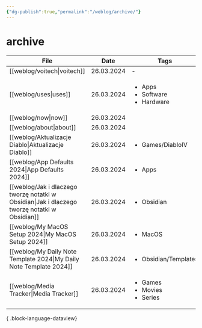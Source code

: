 ```yaml
---
{"dg-publish":true,"permalink":"/weblog/archive/"}
---
```



# archive

| File                                                                                             | Date       | Tags                                                     |
| ------------------------------------------------------------------------------------------------ | ---------- | -------------------------------------------------------- |
| [[weblog/voitech\|voitech]]                                                                   | 26.03.2024 | \-                                                       |
| [[weblog/uses\|uses]]                                                                         | 26.03.2024 | <ul><li>Apps</li><li>Software</li><li>Hardware</li></ul> |
| [[weblog/now\|now]]                                                                           | 26.03.2024 | <ul></ul>                                                |
| [[weblog/about\|about]]                                                                       | 26.03.2024 | <ul></ul>                                                |
| [[weblog/Aktualizacje Diablo\|Aktualizacje Diablo]]                                           | 26.03.2024 | <ul><li>Games/DiabloIV</li></ul>                         |
| [[weblog/App Defaults 2024\|App Defaults 2024]]                                               | 26.03.2024 | <ul><li>Apps</li></ul>                                   |
| [[weblog/Jak i dlaczego tworzę notatki w Obsidian\|Jak i dlaczego tworzę notatki w Obsidian]] | 26.03.2024 | <ul><li>Obsidian</li></ul>                               |
| [[weblog/My MacOS Setup 2024\|My MacOS Setup 2024]]                                           | 26.03.2024 | <ul><li>MacOS</li></ul>                                  |
| [[weblog/My Daily Note Template 2024\|My Daily Note Template 2024]]                           | 26.03.2024 | <ul><li>Obsidian/Templates</li></ul>                     |
| [[weblog/Media Tracker\|Media Tracker]]                                                       | 26.03.2024 | <ul><li>Games</li><li>Movies</li><li>Series</li></ul>    |

{ .block-language-dataview}
